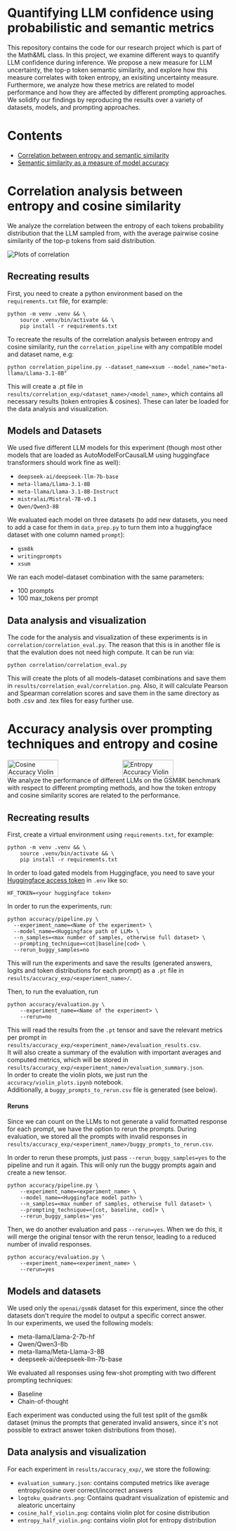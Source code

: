 # Quantifying LLM confidence using probabilistic and semantic metrics
This repository contains the code for our research project which is part of the Math&ML class. In this project, we examine different ways to quantify LLM confidence during inference.
We propose a new measure for LLM uncertainty, the top-p token semantic similarity, and explore how this measure correlates with token entropy, an exisiting uncertainty measure. 
Furthermore, we analyze how these metrics are related to model performance and how they are affected by different prompting approaches.
We solidify our findings by reproducing the results over a variety of datasets, models, and prompting approaches.

# Contents
- [Correlation between entropy and semantic similarity](#correlation-analysis-between-entropy-and-cosine-similarity)
- [Semantic similarity as a measure of model accuracy](#accuracy-analysis-over-prompting-techniques-and-entropy-and-cosine)


# Correlation analysis between entropy and cosine similarity
We analyze the correlation between the entropy of each tokens probability distribution that the LLM sampled from, with the average pairwise cosine similarity of the top-p tokens from said distribution.

![Plots of correlation](results/correlation_eval/correlation.png)

## Recreating results
First, you need to create a python environment based on the ```requirements.txt``` file, for example:
```
python -m venv .venv && \
    source .venv/bin/activate && \
    pip install -r requirements.txt 
```
To recreate the results of the correlation analysis between entropy and cosine similarity, run the ```correlation_pipeline``` with any compatible model and dataset name, e.g: 
```
python correlation_pipeline.py --dataset_name=xsum --model_name="meta-llama/Llama-3.1-8B"
```
This will create a .pt file in ```results/correlation_exp/<dataset_name>/<model_name>```, which contains all necessary results (token entropies & cosines).
These can later be loaded for the data analysis and visualization.  

## Models and Datasets
We used five different LLM models for this experiment (though most other models that are loaded as AutoModelForCausalLM using huggingface transformers should work fine as well): 
* ```deepseek-ai/deepseek-llm-7b-base```
* ```meta-llama/Llama-3.1-8B```
* ```meta-llama/Llama-3.1-8B-Instruct```
* ```mistralai/Mistral-7B-v0.1```
* ```Qwen/Qwen3-8B```  

We evaluated each model on three datasets (to add new datasets, you need to add a case for them in ```data_prep.py``` to turn them into a huggingface dataset with one column named ```prompt```): 
* ```gsm8k```
* ```writingprompts```
* ```xsum```

We ran each model-dataset combination with the same parameters: 
* 100 prompts
* 100 max_tokens per prompt

## Data analysis and visualization
The code for the analysis and visualization of these experiments is in ```correlation/correlation_eval.py```. The reason that this is in another file is that the evalution does not need high compute. It can be run via: 
```
python correlation/correlation_eval.py
```

This will create the plots of all models-dataset combinations and save them in ```results/correlation_eval/correlation.png```. Also, it will calculate Pearson and Spearman correlation scores and save them in the same directory as both .csv and .tex files for easy further use. 

# Accuracy analysis over prompting techniques and entropy and cosine
<div style="display: flex; gap: 20px;">
  <img src="results/accuracy_exp/llama2_cot_all/cosine_violin.png" alt="Cosine Accuracy Violin" style="width: 48%;">
  <img src="results/accuracy_exp/llama2_cot_all/entropy_violin.png" alt="Entropy Accuracy Violin" style="width: 48%;">
</div>
We analyze the performance of different LLMs on the GSM8K benchmark with respect to different prompting methods, and how the token entropy and cosine similarity scores are related to the performance.

## Recreating results
First, create a virtual environment using ```requirements.txt```, for example:
```
python -m venv .venv && \
    source .venv/bin/activate && \
    pip install -r requirements.txt 
```
In order to load gated models from Huggingface, you need to save your [Huggingface access token](https://huggingface.co/docs/hub/security-tokens) in ```.env``` like so:
```
HF_TOKEN=<your huggingface token>
```

In order to run the experiments, run: 
```
python accuracy/pipeline.py \
  --experiment_name=<Name of the experiment> \
  --model_name=<Huggingface path of LLM> \
  --n_samples=<max number of samples, otherwise full dataset> \
  --prompting_technique=<cot|baseline|cod> \
  --rerun_buggy_samples=no
```
This will run the experiments and save the results (generated answers, logits and token distributions for each prompt) as a ```.pt``` file in ```results/accuracy_exp/<experiment_name>/```.

Then, to run the evaluation, run 
```
python accuracy/evaluation.py \
    --experiment_name=<Name of the experiment> \
    --rerun=no
```
This will read the results from the ```.pt``` tensor and save the relevant metrics per prompt in ```results/accuracy_exp/<experiment_name>/evaluation_results.csv```.  
It will also create a summary of the evalution with important averages and computed metrics, which will be stored in ```results/accuracy_exp/<experiment_name>/evaluation_summary.json```.  
In order to create the violin plots, we just run the ```accuracy/violin_plots.ipynb``` notebook.  
Additionally, a ```buggy_prompts_to_rerun.csv``` file is generated (see below).

#### Reruns
Since we can count on the LLMs to not generate a valid formatted response for each prompt, we have the option to rerun the prompts. During evaluation, we stored all the prompts with invalid responses in ```results/accuracy_exp/<experiment_name>/buggy_prompts_to_rerun.csv```. 

In order to rerun these prompts, just pass ```--rerun_buggy_samples=yes``` to the pipeline and run it again. This will only run the buggy prompts again and create a new tensor.
```
python accuracy/pipeline.py \
    --experiment_name=<experiment_name> \
    --model_name=<Huggingface model path> \
    --n_samples=<max number of samples, otherwise full dataset> \
    --prompting_technique=<[cot, baseline, cod]> \
    --rerun_buggy_samples='yes'
```

Then, we do another evaluation and pass ```--rerun=yes```. When we do this, it will merge the original tensor with the rerun tensor, leading to a reduced number of invalid responses.
```
python accuracy/evaluation.py \
    --experiment_name=<experiment_name> \
    --rerun=yes
```
## Models and datasets
We used only the ```openai/gsm8k``` dataset for this experiment, since the other datasets don't require the model to output a specific correct answer.  
In our experiments, we used the following models:
* meta-llama/Llama-2-7b-hf
* Qwen/Qwen3-8b
* meta-llama/Meta-Llama-3-8B
* deepseek-ai/deepseek-llm-7b-base  

We evaluated all responses using few-shot prompting with two different prompting techniques:
* Baseline
* Chain-of-thought

Each experiment was conducted using the full test split of the gsm8k dataset (minus the prompts that generated invalid answers, since it's not possible to extract answer token distributions from those).

## Data analysis and visualization
For each experiment in ```results/accuracy_exp/```, we store the following:
* ```evaluation_summary.json```: contains computed metrics like average entropy/cosine over correct/incorrect answers
* ```logtoku_quadrants.png```: Contains quadrant visualization of epistemic and aleatoric uncertainy
* ```cosine_half_violin.png```: contains violin plot for cosine distribution
* ```entropy_half_violin.png```: contains violin plot for entropy distribution  
